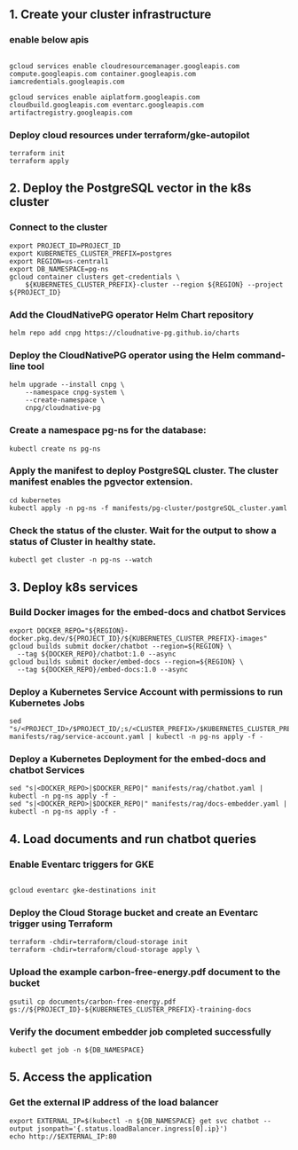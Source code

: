 ## 1. Create your cluster infrastructure
### enable below apis
```

gcloud services enable cloudresourcemanager.googleapis.com compute.googleapis.com container.googleapis.com iamcredentials.googleapis.com

gcloud services enable aiplatform.googleapis.com cloudbuild.googleapis.com eventarc.googleapis.com artifactregistry.googleapis.com
```

### Deploy cloud resources under terraform/gke-autopilot
```
terraform init
terraform apply
```
## 2. Deploy the PostgreSQL vector  in the k8s cluster
### Connect to the cluster
```
export PROJECT_ID=PROJECT_ID
export KUBERNETES_CLUSTER_PREFIX=postgres
export REGION=us-central1
export DB_NAMESPACE=pg-ns
gcloud container clusters get-credentials \
    ${KUBERNETES_CLUSTER_PREFIX}-cluster --region ${REGION} --project ${PROJECT_ID}

```
### Add the CloudNativePG operator Helm Chart repository
```
helm repo add cnpg https://cloudnative-pg.github.io/charts
```
### Deploy the CloudNativePG operator using the Helm command-line tool
```
helm upgrade --install cnpg \
    --namespace cnpg-system \
    --create-namespace \
    cnpg/cloudnative-pg
```

### Create a namespace pg-ns for the database:
```
kubectl create ns pg-ns
```
### Apply the manifest to deploy PostgreSQL cluster. The cluster manifest enables the pgvector extension.

```
cd kubernetes
kubectl apply -n pg-ns -f manifests/pg-cluster/postgreSQL_cluster.yaml
```

### Check the status of the cluster. Wait for the output to show a status of Cluster in healthy state.
```
kubectl get cluster -n pg-ns --watch
```

## 3. Deploy k8s services 
### Build Docker images for the embed-docs and chatbot Services
```
export DOCKER_REPO="${REGION}-docker.pkg.dev/${PROJECT_ID}/${KUBERNETES_CLUSTER_PREFIX}-images"
gcloud builds submit docker/chatbot --region=${REGION} \
  --tag ${DOCKER_REPO}/chatbot:1.0 --async
gcloud builds submit docker/embed-docs --region=${REGION} \
  --tag ${DOCKER_REPO}/embed-docs:1.0 --async
```

### Deploy a Kubernetes Service Account with permissions to run Kubernetes Jobs
```
sed "s/<PROJECT_ID>/$PROJECT_ID/;s/<CLUSTER_PREFIX>/$KUBERNETES_CLUSTER_PREFIX/" manifests/rag/service-account.yaml | kubectl -n pg-ns apply -f -
```

### Deploy a Kubernetes Deployment for the embed-docs and chatbot Services
```
sed "s|<DOCKER_REPO>|$DOCKER_REPO|" manifests/rag/chatbot.yaml | kubectl -n pg-ns apply -f -
sed "s|<DOCKER_REPO>|$DOCKER_REPO|" manifests/rag/docs-embedder.yaml | kubectl -n pg-ns apply -f -
```

## 4. Load documents and run chatbot queries
### Enable Eventarc triggers for GKE
```

gcloud eventarc gke-destinations init

```

### Deploy the Cloud Storage bucket and create an Eventarc trigger using Terraform
```
terraform -chdir=terraform/cloud-storage init
terraform -chdir=terraform/cloud-storage apply \
```

### Upload the example carbon-free-energy.pdf document to the bucket
```
gsutil cp documents/carbon-free-energy.pdf gs://${PROJECT_ID}-${KUBERNETES_CLUSTER_PREFIX}-training-docs
```

### Verify the document embedder job completed successfully
```
kubectl get job -n ${DB_NAMESPACE}
```

## 5. Access the application
### Get the external IP address of the load balancer
```
export EXTERNAL_IP=$(kubectl -n ${DB_NAMESPACE} get svc chatbot --output jsonpath='{.status.loadBalancer.ingress[0].ip}')
echo http://$EXTERNAL_IP:80
```